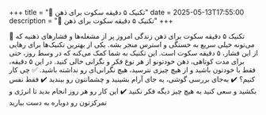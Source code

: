 +++
title = "🌿 تکنیک ۵ دقیقه سکوت برای ذهن"
date = 2025-05-13T17:55:00
description = "🌿 تکنیک ۵ دقیقه سکوت برای ذهن"
+++

🌿 تکنیک ۵ دقیقه سکوت برای ذهن زندگی امروز پر از مشغله‌ها و فشارهای ذهنیه که می‌تونه خیلی سریع به خستگی و استرس منجر بشه. یکی از بهترین تکنیک‌ها برای رهایی از این فشار، ۵ دقیقه سکوت است. این تکنیک به شما کمک می‌کنه که در وسط روز، حتی برای مدت کوتاهی، ذهن خودتونو از هر نوع فکر و نگرانی خالی کنید. در این ۵ دقیقه، فقط با خودتون باشید و از هیچ چیزی نترسید، هیچ نگرانی‌ای رو نداشته باشید. ✅ چی کار کنیم؟ ✔️ به‌جای بررسی گوشی، یه جای آرام بشینید و چشمانتون رو ببندید ✔️ فقط نفس بکشید و سعی کنید به هیچ چیز دیگه فکر نکنید ✔️ این کار رو هر روز انجام بدید تا انرژی و تمرکزتون رو دوباره به دست بیارید
